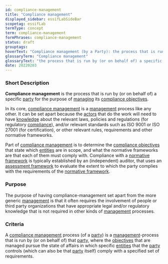 ```yaml
---
id: compliance-management
title: "Compliance management"
displayed_sidebar: essifLabSideBar
scopetag: essifLab
termType: concept
term: compliance-management
formPhrases: compliance-management
status: draft
grouptags:
hoverText: "Compliance management (by a Party): the process that is run by (or on behalf of) that Party for the purpose of Managing its Compliance-objectives."
glossaryTerm: "Compliance management"
glossaryText: "the process that is run by (or on behalf of) a specific [party](@) for the purpose of [managing](management@) its [compliance objectives](compliance-objective@)."
date: 20220203
---
```


### Short Description

**Compliance management** is the process that is run by (or on behalf of) a specific [party](@) for the purpose of [managing](management@) its [compliance objectives](compliance-objective@).

In its core, [compliance management](@) is a [management](@) process like any other. It can be set apart because the [actors](@) that do the work will need to have [knowledge](@) about the relevant laws, policies and regulations (for regulatory [compliance](@)), and/or relevant standards such as ISO 9001 or ISO 27001 (for certification), or other relevant rules, requirements and other normative frameworks.

Part of [compliance management](@) is to determine the [compliance objectives](compliance-objective@) that state which [entities](@) are in scope, and what the normative frameworks are that each of them must comply with. Compliance with a [normative framework](@) is typically established by an (independent) auditor, that uses an [assessment framework](@) to evaluate the extent to which the party complies with the requirements of the [normative framework](@).

### Purpose

The purpose of having compliance-management set apart from the more generic [management](@) is that it often requires the involvement of people or third party organizations that have appropriate legal and/or regulatory knowledge that is not required in other kinds of [management](@) processes.

### Criteria

A [compliance management](@) process (of a [party](@)) is a [management](@)-process that is run by (or on behalf of) that [party](@), where the [objectives](@) that are managed pursue the state of affairs in which specific [entities](@) that the [party](@) controls (which can also be that [party](@) itself) comply with a specified set of requirements.

